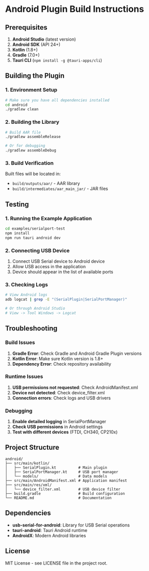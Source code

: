 # Android Plugin Build Instructions

## Prerequisites

1. **Android Studio** (latest version)
2. **Android SDK** (API 24+)
3. **Kotlin** (1.8+)
4. **Gradle** (7.0+)
5. **Tauri CLI** (`npm install -g @tauri-apps/cli`)

## Building the Plugin

### 1. Environment Setup

```bash
# Make sure you have all dependencies installed
cd android
./gradlew clean
```

### 2. Building the Library

```bash
# Build AAR file
./gradlew assembleRelease

# Or for debugging
./gradlew assembleDebug
```

### 3. Build Verification

Built files will be located in:
- `build/outputs/aar/` - AAR library
- `build/intermediates/aar_main_jar/` - JAR files

## Testing

### 1. Running the Example Application

```bash
cd examples/serialport-test
npm install
npm run tauri android dev
```

### 2. Connecting USB Device

1. Connect USB Serial device to Android device
2. Allow USB access in the application
3. Device should appear in the list of available ports

### 3. Checking Logs

```bash
# View Android logs
adb logcat | grep -E "(SerialPlugin|SerialPortManager)"

# Or through Android Studio
# View -> Tool Windows -> Logcat
```

## Troubleshooting

### Build Issues

1. **Gradle Error**: Check Gradle and Android Gradle Plugin versions
2. **Kotlin Error**: Make sure Kotlin version is 1.8+
3. **Dependency Error**: Check repository availability

### Runtime Issues

1. **USB permissions not requested**: Check AndroidManifest.xml
2. **Device not detected**: Check device_filter.xml
3. **Connection errors**: Check logs and USB drivers

### Debugging

1. **Enable detailed logging** in SerialPortManager
2. **Check USB permissions** in Android settings
3. **Test with different devices** (FTDI, CH340, CP210x)

## Project Structure

```
android/
├── src/main/kotlin/
│   ├── SerialPlugin.kt          # Main plugin
│   ├── SerialPortManager.kt     # USB port manager
│   └── models/                  # Data models
├── src/main/AndroidManifest.xml # Application manifest
├── src/main/res/xml/
│   └── device_filter.xml        # USB device filter
├── build.gradle                 # Build configuration
└── README.md                    # Documentation
```

## Dependencies

- **usb-serial-for-android**: Library for USB Serial operations
- **tauri-android**: Tauri Android runtime
- **AndroidX**: Modern Android libraries

## License

MIT License - see LICENSE file in the project root.
